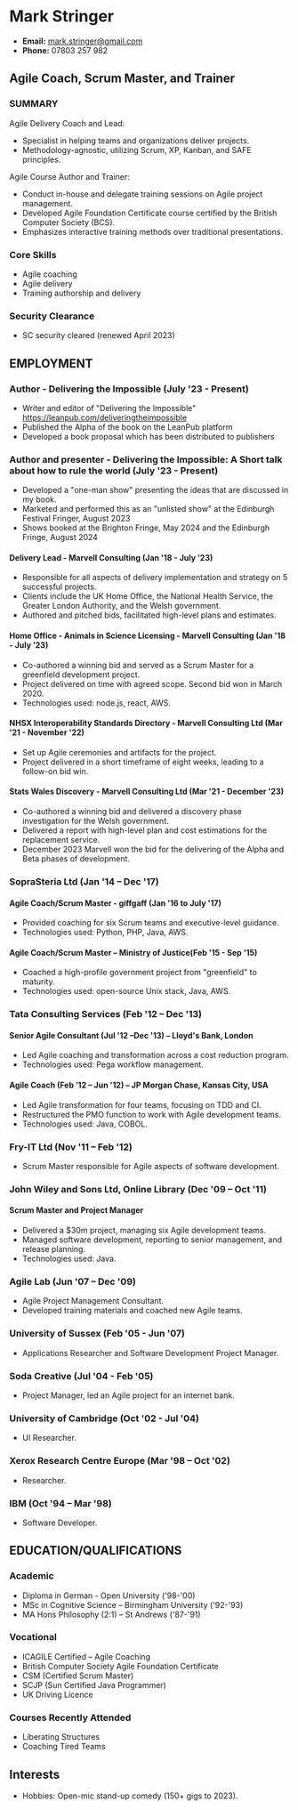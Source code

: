 # Mark Stringer
- **Email:** mark.stringer@gmail.com
- **Phone:** 07803 257 982

## Agile Coach, Scrum Master, and Trainer

### SUMMARY
Agile Delivery Coach and Lead:
- Specialist in helping teams and organizations deliver projects.
- Methodology-agnostic, utilizing Scrum, XP, Kanban, and SAFE principles.

Agile Course Author and Trainer:
- Conduct in-house and delegate training sessions on Agile project management.
- Developed Agile Foundation Certificate course certified by the British Computer Society (BCS).
- Emphasizes interactive training methods over traditional presentations.

### Core Skills
- Agile coaching
- Agile delivery
- Training authorship and delivery

### Security Clearance
- SC security cleared (renewed April 2023)

## EMPLOYMENT
### Author - Delivering the Impossible (July '23 - Present)
- Writer and editor of "Delivering the Impossible" https://leanpub.com/deliveringtheimpossible
- Published the Alpha of the book on the LeanPub platform
- Developed a book proposal which has been distributed to publishers

### Author and presenter - Delivering the Impossible: A Short talk about how to rule the world (July '23 - Present)
- Developed a "one-man show" presenting the ideas that are discussed in my book.
- Marketed and performed this as an "unlisted show" at the Edinburgh Festival Fringer, August 2023
- Shows booked at the Brighton Fringe, May 2024 and the Edinburgh Fringe, August 2024

#### Delivery Lead - Marvell Consulting (Jan '18 - July ’23)
- Responsible for all aspects of delivery implementation and strategy on 5 successful projects.
- Clients include the UK Home Office, the National Health Service, the Greater London Authority, and the Welsh government.
- Authored and pitched bids, facilitated high-level plans and estimates.

#### Home Office - Animals in Science Licensing - Marvell Consulting (Jan '18 - July ’23)
- Co-authored a winning bid and served as a Scrum Master for a greenfield development project.
- Project delivered on time with agreed scope. Second bid won in March 2020.
- Technologies used: node.js, react, AWS.

#### NHSX Interoperability Standards Directory - Marvell Consulting Ltd (Mar '21 - November '22)
- Set up Agile ceremonies and artifacts for the project.
- Project delivered in a short timeframe of eight weeks, leading to a follow-on bid win.

#### Stats Wales Discovery - Marvell Consulting Ltd (Mar '21 - December '23)
- Co-authored a winning bid and delivered a discovery phase investigation for the Welsh government.
- Delivered a report with high-level plan and cost estimations for the replacement service.
- December 2023 Marvell won the bid for the delivering of the Alpha and Beta phases of development.

### SopraSteria Ltd (Jan '14 – Dec '17)
#### Agile Coach/Scrum Master - giffgaff (Jan '16 to July '17)
- Provided coaching for six Scrum teams and executive-level guidance.
- Technologies used: Python, PHP, Java, AWS.

#### Agile Coach/Scrum Master – Ministry of Justice(Feb '15 - Sep '15)
- Coached a high-profile government project from "greenfield" to maturity.
- Technologies used: open-source Unix stack, Java, AWS.

### Tata Consulting Services (Feb '12 – Dec '13)
#### Senior Agile Consultant (Jul '12 –Dec '13) – Lloyd's Bank, London
- Led Agile coaching and transformation across a cost reduction program.
- Technologies used: Pega workflow management.

#### Agile Coach (Feb ’12 – Jun '12) – JP Morgan Chase, Kansas City, USA
- Led Agile transformation for four teams, focusing on TDD and CI.
- Restructured the PMO function to work with Agile development teams.
- Technologies used: Java, COBOL.

### Fry-IT Ltd (Nov '11 – Feb '12)
- Scrum Master responsible for Agile aspects of software development.

### John Wiley and Sons Ltd, Online Library (Dec '09 – Oct '11)
#### Scrum Master and Project Manager
- Delivered a $30m project, managing six Agile development teams.
- Managed software development, reporting to senior management, and release planning.
- Technologies used: Java.

### Agile Lab (Jun '07 – Dec '09)
- Agile Project Management Consultant.
- Developed training materials and coached new Agile teams.

### University of Sussex (Feb '05 - Jun '07)
- Applications Researcher and Software Development Project Manager.

### Soda Creative (Jul '04 - Feb '05)
- Project Manager, led an Agile project for an internet bank.

### University of Cambridge (Oct '02 - Jul '04)
- UI Researcher.

### Xerox Research Centre Europe (Mar '98 – Oct '02)
- Researcher.

### IBM (Oct '94 – Mar '98)
- Software Developer.

## EDUCATION/QUALIFICATIONS
### Academic
- Diploma in German - Open University ('98-'00)
- MSc in Cognitive Science – Birmingham University ('92-'93)
- MA Hons Philosophy (2:1) – St Andrews ('87-'91)

### Vocational
- ICAGILE Certified – Agile Coaching
- British Computer Society Agile Foundation Certificate
- CSM (Certified Scrum Master)
- SCJP (Sun Certified Java Programmer)
- UK Driving Licence

### Courses Recently Attended
- Liberating Structures
- Coaching Tired Teams

## Interests
- Hobbies: Open-mic stand-up comedy (150+ gigs to 2023).

